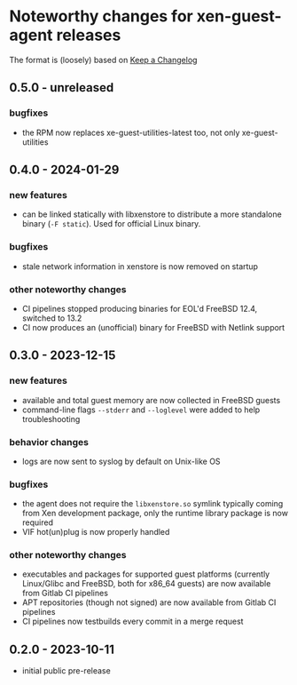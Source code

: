 # Noteworthy changes for xen-guest-agent releases

The format is (loosely) based on [Keep a
Changelog](https://keepachangelog.com/en/1.0.0/)

## 0.5.0 - unreleased

### bugfixes

* the RPM now replaces xe-guest-utilities-latest too, not only
  xe-guest-utilities

## 0.4.0 - 2024-01-29

### new features

* can be linked statically with libxenstore to distribute a more
  standalone binary (`-F static`).  Used for official Linux binary.

### bugfixes

* stale network information in xenstore is now removed on startup

### other noteworthy changes

* CI pipelines stopped producing binaries for EOL'd FreeBSD 12.4,
  switched to 13.2
* CI now produces an (unofficial) binary for FreeBSD with Netlink
  support

## 0.3.0 - 2023-12-15

### new features

* available and total guest memory are now collected in FreeBSD guests
* command-line flags `--stderr` and `--loglevel` were added to help
  troubleshooting

### behavior changes

* logs are now sent to syslog by default on Unix-like OS

### bugfixes

* the agent does not require the `libxenstore.so` symlink typically
  coming from Xen development package, only the runtime library
  package is now required
* VIF hot(un)plug is now properly handled

### other noteworthy changes

* executables and packages for supported guest platforms (currently
  Linux/Glibc and FreeBSD, both for x86_64 guests) are now available
  from Gitlab CI pipelines
* APT repositories (though not signed) are now available from Gitlab
  CI pipelines
* CI pipelines now testbuilds every commit in a merge request

## 0.2.0 - 2023-10-11

* initial public pre-release
